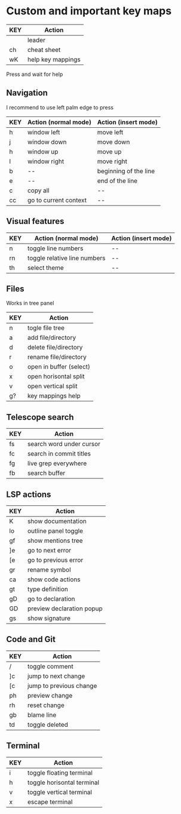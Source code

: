 # Custom and important key maps

| KEY        | Action            |
|------------| ----------------- |
| <space>    | leader            |
| <leader>ch | cheat sheet       |
| <leader>wK | help key mappings |

Press and wait for help

## Navigation

I recommend to use left palm edge to press <ctrl>

| KEY        | Action (normal mode)   | Action (insert mode)  |
|------------| ---------------------- | --------------------- |
| <ctrl>h    |  window left           | move left             |
| <ctrl>j    |  window down           | move down             |
| <ctrl>h    |  window up             | move up               |
| <ctrl>l    |  window right          | move right            |
| <ctrl>b    |  --                    | beginning of the line |
| <ctrl>e    |  --                    | end of the line       |
| <ctrl>c    |  copy all              | --                    |
| <leader>cc |  go to current context | --                    |

## Visual features

| KEY        | Action (normal mode)          | Action (insert mode) |
|------------| ----------------------------- | -------------------- |
| <leader>n  |  toggle line numbers          | --                   |
| <leader>rn |  toggle relative line numbers | --                   |
| <leader>th |  select theme                 | --                   |

## Files 

Works in tree panel

| KEY        | Action                  |
|------------| ----------------------- |
| <ctrl>n    | togle file tree         |
| a          | add file/directory      |
| d          | delete file/directory   |
| r          | rename file/directory   |
| o          | open in buffer (select) |
| <ctrl>x    | open horisontal split   |
| <ctrl>v    | open vertical split     |
| g?         | key mappings help       |


## Telescope search

| KEY        | Action                      |
|------------| --------------------------- |
| <leader>fs |  search word under cursor   |
| <leader>fc |  search in commit titles    |
| <leader>fg |  live grep everywhere       |
| <leader>fb |  search buffer              |

## LSP actions

| KEY            | Action                    |
|--------------- | ------------------------- |
| K              | show documentation        |
| <leader>lo     | outline panel toggle      |
| gf             | show mentions tree        |
| ]e             | go to next error          |
| [e             | go to previous error      |
| gr             | rename symbol             |
| <leader>ca     | show code actions         |
| gt             | type definition           |
| gD             | go to declaration         |
| GD             | preview declaration popup |
| gs             | show signature            |

## Code and Git

| KEY        | Action                  |
|------------| ----------------------- |
| <leader>/  | toggle comment          |
| ]c         | jump to next change     |
| [c         | jump to previous change |
| <leader>ph | preview change          |
| <leader>rh | reset change            |
| <leader>gb | blame line              |
| <leader>td | toggle deleted          |

## Terminal

| KEY     | Action                     |
|---------| -------------------------- |
| <alt>i  | toggle floating terminal   |
| <alt>h  | toggle horisontal terminal |
| <alt>v  | toggle vertical terminal   |
| <ctrl>x | escape terminal            | 
